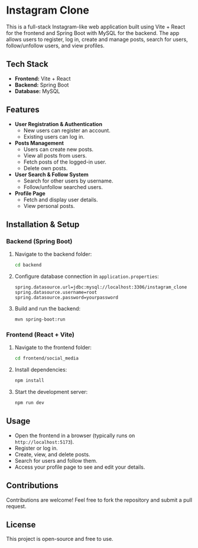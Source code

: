 # Instagram Clone

This is a full-stack Instagram-like web application built using Vite + React for the frontend and Spring Boot with MySQL for the backend. The app allows users to register, log in, create and manage posts, search for users, follow/unfollow users, and view profiles.

## Tech Stack
- **Frontend:** Vite + React
- **Backend:** Spring Boot
- **Database:** MySQL

## Features
- **User Registration & Authentication**  
  - New users can register an account.
  - Existing users can log in.
- **Posts Management**  
  - Users can create new posts.
  - View all posts from users.
  - Fetch posts of the logged-in user.
  - Delete own posts.
- **User Search & Follow System**  
  - Search for other users by username.
  - Follow/unfollow searched users.
- **Profile Page**  
  - Fetch and display user details.
  - View personal posts.

## Installation & Setup
### Backend (Spring Boot)
1. Navigate to the backend folder:
   ```sh
   cd backend
   ```
2. Configure database connection in `application.properties`:
   ```properties
   spring.datasource.url=jdbc:mysql://localhost:3306/instagram_clone
   spring.datasource.username=root
   spring.datasource.password=yourpassword
   ```
3. Build and run the backend:
   ```sh
   mvn spring-boot:run
   ```

### Frontend (React + Vite)
1. Navigate to the frontend folder:
   ```sh
   cd frontend/social_media
   ```
2. Install dependencies:
   ```sh
   npm install
   ```
3. Start the development server:
   ```sh
   npm run dev
   ```

## Usage
- Open the frontend in a browser (typically runs on `http://localhost:5173`).
- Register or log in.
- Create, view, and delete posts.
- Search for users and follow them.
- Access your profile page to see and edit your details.

## Contributions
Contributions are welcome! Feel free to fork the repository and submit a pull request.

## License
This project is open-source and free to use.


